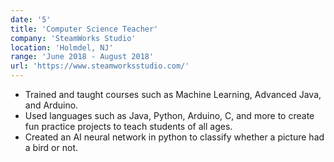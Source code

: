 ```yaml
---
date: '5'
title: 'Computer Science Teacher'
company: 'SteamWorks Studio'
location: 'Holmdel, NJ'
range: 'June 2018 - August 2018'
url: 'https://www.steamworksstudio.com/'
---
```


- Trained and taught courses such as Machine Learning, Advanced Java, and Arduino.
- Used languages such as Java, Python, Arduino, C, and more to create fun practice projects to teach students of all ages.
- Created an AI neural network in python to classify whether a picture had a bird or not.